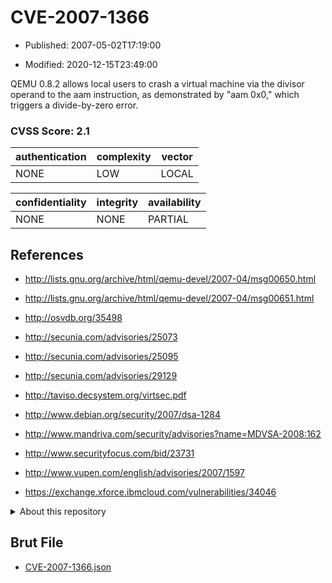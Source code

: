 # CVE-2007-1366

- Published: 2007-05-02T17:19:00

- Modified: 2020-12-15T23:49:00

QEMU 0.8.2 allows local users to crash a virtual machine via the divisor operand to the aam instruction, as demonstrated by "aam 0x0," which triggers a divide-by-zero error.

### CVSS Score: **2.1**

| authentication | complexity | vector |
| --- | --- | --- |
| NONE | LOW | LOCAL |

| confidentiality | integrity | availability |
| --- | --- | --- |
| NONE | NONE | PARTIAL |

## References

* http://lists.gnu.org/archive/html/qemu-devel/2007-04/msg00650.html

* http://lists.gnu.org/archive/html/qemu-devel/2007-04/msg00651.html

* http://osvdb.org/35498

* http://secunia.com/advisories/25073

* http://secunia.com/advisories/25095

* http://secunia.com/advisories/29129

* http://taviso.decsystem.org/virtsec.pdf

* http://www.debian.org/security/2007/dsa-1284

* http://www.mandriva.com/security/advisories?name=MDVSA-2008:162

* http://www.securityfocus.com/bid/23731

* http://www.vupen.com/english/advisories/2007/1597

* https://exchange.xforce.ibmcloud.com/vulnerabilities/34046

<details>
<summary>About this repository</summary> 

  This repository is part of the project [Live Hack CVE](https://github.com/Live-Hack-CVE). Main website can be found [www.live-hack.org](https://www.live-hack.org) 
  
  Made by [Sn0wAlice](https://github.com/Sn0wAlice) for the people that care about security and need to have a feed of the latest CVEs. Hope you enjoy it, don't forget to star the repo and follow me on [Twitter](https://twitter.com/Sn0wAlice) and [Github](https://github.com/Sn0wAlice). And that is my [personnal website](https://www.alice-snow.me/)

  - [Home Page](https://github.com/Live-Hack-CVE)
  - [Framework](https://github.com/Live-Hack-CVE/cve-framework)
  - [CVE database](https://github.com/Live-Hack-CVE/full_database)
  - [Changelog](https://github.com/Live-Hack-CVE/Changelog)
</details>

## Brut File

* [CVE-2007-1366.json](https://raw.githubusercontent.com/Live-Hack-CVE/full_database/main/cves/2007/CVE-2007-1366.json)

